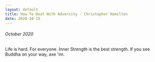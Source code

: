 ```yaml
---
layout: default
title: How To Deal With Adversity - Christopher Hamilton
date: 2020-10-15
---
```




###### October 2020

<p>Life is hard. For everyone. Inner Strength is the best strength. If you see Buddha on your way, axe 'im.</p>
